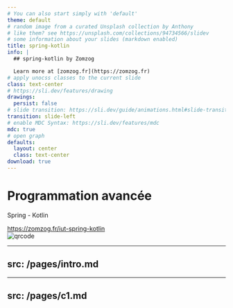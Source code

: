 ```yaml
---
# You can also start simply with 'default'
theme: default
# random image from a curated Unsplash collection by Anthony
# like them? see https://unsplash.com/collections/94734566/slidev
# some information about your slides (markdown enabled)
title: spring-kotlin
info: |
  ## spring-kotlin by Zomzog 

  Learn more at [zomzog.fr](https://zomzog.fr)
# apply unocss classes to the current slide
class: text-center
# https://sli.dev/features/drawing
drawings:
  persist: false
# slide transition: https://sli.dev/guide/animations.html#slide-transitions
transition: slide-left
# enable MDC Syntax: https://sli.dev/features/mdc
mdc: true
# open graph
defaults:
  layout: center
  class: text-center
download: true
---
```


# Programmation avancée

Spring - Kotlin

<div class="flex justify-center items-center gap-4 mt-6">
  <div>
    <a href="https://zomzog.fr/iut-spring-kotlin" target="_blank">
      https://zomzog.fr/iut-spring-kotlin
    </a>
  </div>
  <div>
    <img src="/qrcode.png" alt="qrcode" class="w-40 h-40 inline-block" />
  </div>
</div>

---
src: /pages/intro.md
---

---
src: /pages/c1.md
---
